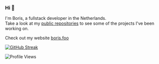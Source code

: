 ### Hi 👋

I'm Boris, a fullstack developer in the Netherlands. <br>
Take a look at my [public repositories](https://github.com/borisnliscool?tab=repositories) to see some of the projects I've been working on.

Check out my website [boris.foo](https://boris.foo/)
<br>

[![GitHub Streak](https://streak-stats.demolab.com?user=borisnliscool&theme=highcontrast&background=30%2CE96443%2C904E95&border=FFFFFF&sideLabels=FFFFFF&dates=EFEFEF&stroke=FFFFFF77)](https://git.io/streak-stats)



![Profile Views](https://komarev.com/ghpvc/?username=borisnliscool&color=blue&style=for-the-badge&label=PROFILE+VIEWS)
